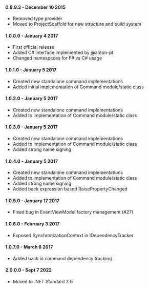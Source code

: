 #### 0.9.9.2 - December 10 2015
* Removed type provider
* Moved to ProjectScaffold for new structure and build system

#### 1.0.0.0 - January 4 2017
* First official release
* Added C# interface implemented by @anton-pt
* Changed namespaces for F# vs C# usage

#### 1.0.1.0 - January 5 2017
* Created new standalone command implementations
* Added initial implementation of Command module/static class

#### 1.0.2.0 - January 5 2017
* Created new standalone command implementations
* Added to implementation of Command module/static class

#### 1.0.3.0 - January 5 2017
* Created new standalone command implementations
* Added to implementation of Command module/static class
* Added strong name signing

#### 1.0.4.0 - January 5 2017
* Created new standalone command implementations
* Added to implementation of Command module/static class
* Added strong name signing
* Added back expression based RaisePropertyChanged

#### 1.0.5.0 - January 17 2017
* Fixed bug in EventViewModel factory management (#27)

#### 1.0.6.0 - February 3 2017
* Exposed SynchronizationContext in IDependencyTracker

#### 1.0.7.0 - March 6 2017
* Added back in command dependency tracking

#### 2.0.0.0 - Sept 7 2022
* Moved to .NET Standard 2.0








